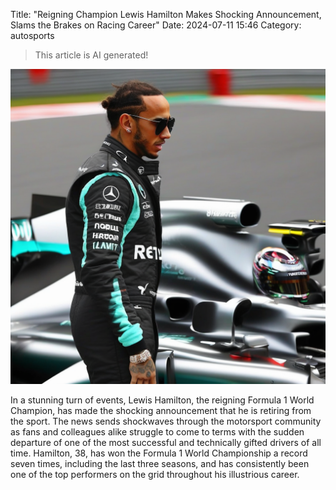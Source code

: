 Title: "Reigning Champion Lewis Hamilton Makes Shocking Announcement, Slams the Brakes on Racing Career"
Date: 2024-07-11 15:46
Category: autosports

> This article is AI generated!

![Alt Text](images/2024-07-11-reigning-champion-lewis-hamilton-makes-shocking-announcement-slams-the-brakes-on-racing-career.png)

In a stunning turn of events, Lewis Hamilton, the reigning Formula 1 World Champion, has made the shocking announcement that he is retiring from the sport. The news sends shockwaves through the motorsport community as fans and colleagues alike struggle to come to terms with the sudden departure of one of the most successful and technically gifted drivers of all time. Hamilton, 38, has won the Formula 1 World Championship a record seven times, including the last three seasons, and has consistently been one of the top performers on the grid throughout his illustrious career.